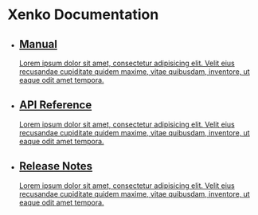 # Xenko Documentation

<!-- ## Manual

Please visit [Xenko Manual](manual/index.md).

## API Reference

Please visit [API Reference](api/SiliconStudio.Xenko.Engine.yml).

## Release Notes

[Release Notes 1.9](ReleaseNotes.md)

[Release Notes 1.8](ReleaseNotes-1.8.md)

[Release Notes 1.7](ReleaseNotes-1.7.md)
 
[Release Notes 1.6](ReleaseNotes-1.6.md)

[Release Notes 1.5](ReleaseNotes-1.5.md)

[Release Notes 1.4](ReleaseNotes-1.4.md) -->


<ul class="documentation_list col-md-5">
	<li>
		<a href="manual/index.html">
			<h2>
				Manual
			</h2>
			<p>
				Lorem ipsum dolor sit amet, consectetur adipisicing elit. Velit eius recusandae cupiditate quidem maxime, vitae quibusdam, inventore, ut eaque odit amet tempora.
			</p>
		</a>
	</li>
	<li>
		<a href="api/SiliconStudio.Xenko.Engine.yml">
			<h2>
				API Reference
			</h2>
			<p>
				Lorem ipsum dolor sit amet, consectetur adipisicing elit. Velit eius recusandae cupiditate quidem maxime, vitae quibusdam, inventore, ut eaque odit amet tempora.
			</p>
		</a>
	</li>
	<li>
		<a href="ReleaseNotes.html">
			<h2>
				Release Notes
			</h2>
			<p>
				Lorem ipsum dolor sit amet, consectetur adipisicing elit. Velit eius recusandae cupiditate quidem maxime, vitae quibusdam, inventore, ut eaque odit amet tempora.
			</p>
		</a>
	</li>
</ul>